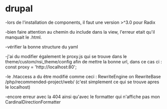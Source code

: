 ﻿# drupal

-lors de l'installation de components, il faut une version >^3.0 pour Radix

-bien faire attention au chemin du include dans la view, l'erreur etait qu'il manquait le .html. 

-vérifier la bonne structure du yaml

-j'ai du modifier également le proxy.js qui se trouve dans le theme/custom/nsi_theme/config afin de mettre la bonne url, dans ce cas ci : const proxy = 'http://localhost:80';

-le .htaccess a du être modifié comme ceci :
  RewriteEngine on
  RewriteBase /php/recommended-project/web/ (c'est simplement ce qui se trouve apres le localhost)
  
-encore erreur avec la 404 ainsi qu'avec le formatter qui n'affiche pas mon CardinalDirectionFormatter
